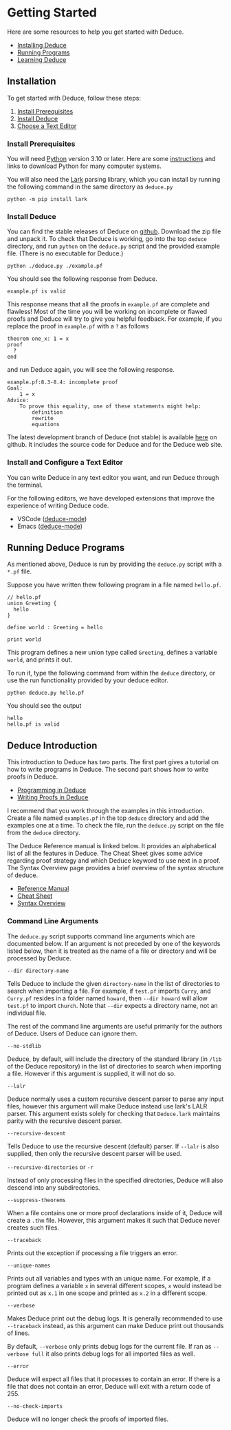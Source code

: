 # Getting Started

Here are some resources to help you get started with Deduce.

* [Installing Deduce](#installation)
* [Running Programs](#running-deduce-programs)
* [Learning Deduce](#deduce-introduction)

## Installation

To get started with Deduce, follow these steps:

1. [Install Prerequisites](#install-prerequisites)
2. [Install Deduce](#install-deduce)
3. [Choose a Text Editor](#install-and-configure-a-text-editor)

### Install Prerequisites

You will need [Python](https://www.python.org/) version 3.10 or later. Here are some [instructions](https://wiki.python.org/moin/BeginnersGuide/Download) and links to download Python for many computer systems.

You will also need the [Lark](https://github.com/lark-parser/lark) parsing library, which you can install by running the following command in the same directory as `deduce.py`

```
python -m pip install lark
```

### Install Deduce

You can find the stable releases of Deduce on
[github](https://github.com/jsiek/deduce/releases). Download the zip
file and unpack it. To check that Deduce is working, go into the top
`deduce` directory, and run `python` on the `deduce.py` script and the
provided example file.  (There is no executable for Deduce.)

```
python ./deduce.py ./example.pf
```

You should see the following response from Deduce.

```
example.pf is valid
```

This response means that all the proofs in `example.pf` are complete and flawless!
Most of the time you will be working on incomplete or flawed proofs and
Deduce will try to give you helpful feedback. For example, if you replace
the proof in `example.pf` with a `?` as follows

```
theorem one_x: 1 = x
proof
  ?
end
```

and run Deduce again, you will see the following response.

```
example.pf:8.3-8.4: incomplete proof
Goal:
	1 = x
Advice:
	To prove this equality, one of these statements might help:
		definition
		rewrite
		equations
```

The latest development branch of Deduce (not stable) is available
[here](https://github.com/jsiek/deduce) on github. It includes the
source code for Deduce and for the Deduce web site.


### Install and Configure a Text Editor

You can write Deduce in any text editor you want, and run Deduce through
the terminal.

For the following editors, we have developed extensions that improve
the experience of writing Deduce code.

* VSCode ([deduce-mode](https://github.com/HalflingHelper/deduce-mode))
* Emacs ([deduce-mode](https://github.com/mateidragony/deduce-mode))


## Running Deduce Programs

As mentioned above, Deduce is run by providing the `deduce.py` script
with a `*.pf` file.

Suppose you have written thew following program in a file named `hello.pf`.

```{.deduce^#hello_starting_example}
// hello.pf
union Greeting {
  hello
}

define world : Greeting = hello

print world
```

This program defines a new union type called `Greeting`, defines a
variable `world`, and prints it out.

To run it, type the following command from within the `deduce`
directory, or use the run functionality provided by your deduce
editor.

```
python deduce.py hello.pf
```

You should see the output

```
hello
hello.pf is valid
```



## Deduce Introduction

This introduction to Deduce has two parts. The first part gives a tutorial on how to write programs in Deduce. The second part shows how to write proofs in Deduce.

* [Programming in Deduce](./FunctionalProgramming.md)
* [Writing Proofs in Deduce](./ProofIntro.md)

I recommend that you work through the examples in this introduction. Create a file named `examples.pf` in the top `deduce` directory and add the examples one at a time. To check the file, run the `deduce.py` script on the file from the `deduce` directory.

The Deduce Reference manual is linked below. It provides an alphabetical list of all the features in Deduce. The Cheat Sheet gives some advice regarding proof strategy and which Deduce keyword to use next in a proof. The Syntax Overview page provides a brief overview of the syntax structure of deduce.

* [Reference Manual](./Reference.md)
* [Cheat Sheet](./CheatSheet.md)
* [Syntax Overview](./SyntaxGrammar.md)

### Command Line Arguments

The `deduce.py` script supports command line arguments which are
documented below. If an argument is not preceded by one of the
keywords listed below, then it is treated as the name of a file or
directory and will be processed by Deduce.

`--dir directory-name`

Tells Deduce to include the given `directory-name` in the list of
directories to search when importing a file. For example, if `test.pf`
imports `Curry`, and `Curry.pf` resides in a folder named `howard`,
then `--dir howard` will allow `test.pf` to import `Church`. Note that
`--dir` expects a directory name, not an individual file.

The rest of the command line arguments are useful primarily for the
authors of Deduce. Users of Deduce can ignore them.

`--no-stdlib`

Deduce, by default, will include the directory of the standard library
(in `/lib` of the Deduce repository) in the list of directories to
search when importing a file. However if this argument is supplied, it
will not do so.

`--lalr`

Deduce normally uses a custom recursive descent parser to parse any
input files, however this argument will make Deduce instead use lark's
LALR parser. This argument exists solely for checking that
`Deduce.lark` maintains parity with the recursive descent parser.

`--recursive-descent`

Tells Deduce to use the recursive descent (default) parser. If
`--lalr` is also supplied, then only the recursive descent parser will
be used.

`--recursive-directories` or `-r`

Instead of only processing files in the specified directories, Deduce
will also descend into any subdirectories.

`--suppress-theorems`

When a file contains one or more proof declarations inside of it, Deduce will create a `.thm` file. However, this argument makes it such that Deduce never creates such files.

`--traceback`

Prints out the exception if processing a file triggers an error.

`--unique-names`

Prints out all variables and types with an unique name. For example,
if a program defines a variable `x` in several different scopes, `x`
would instead be printed out as `x.1` in one scope and printed as
`x.2` in a different scope.

`--verbose`

Makes Deduce print out the debug logs. It is generally recommended to
use `--traceback` instead, as this argument can make Deduce print out
thousands of lines.

By default, `--verbose` only prints debug logs for the current file.
If ran as `--verbose full` it also prints debug logs for all imported
files as well.

`--error`

Deduce will expect all files that it processes to contain an error. If
there is a file that does not contain an error, Deduce will exit with
a return code of 255.

`--no-check-imports`

Deduce will no longer check the proofs of imported files.
